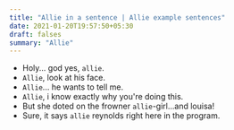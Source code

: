```yaml
---
title: "Allie in a sentence | Allie example sentences"
date: 2021-01-20T19:57:50+05:30
draft: falses
summary: "Allie"
---
```

- Holy... god yes, `allie`.
- `Allie`, look at his face.
- `Allie`... he wants to tell me.
- `Allie`, i know exactly why you're doing this.
- But she doted on the frowner `allie`-girl...and louisa!
- Sure, it says `allie` reynolds right here in the program.
                 
